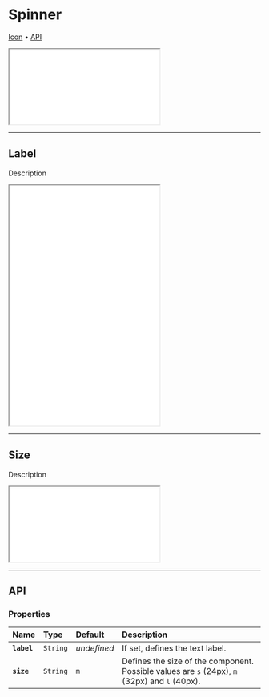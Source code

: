 # Spinner

[Icon](components/spinner#icon) • [API](components/spinner#api)

<iframe src="./assets/docs/components/spinner/main.html"></iframe>

---

## Label

Description

<iframe src="./assets/docs/components/spinner/label.html" height="480px"></iframe>

---

## Size

Description

<iframe src="./assets/docs/components/spinner/size.html"></iframe>

---

## API

### Properties

| Name | Type | Default | Description |
| :-- | :-- | :-- | :-- |
| **`label`** | `String` | _undefined_ | If set, defines the text label. |
| **`size`** | `String` | `m` | Defines the size of the component. Possible values are `s` (24px), `m` (32px) and `l` (40px). |